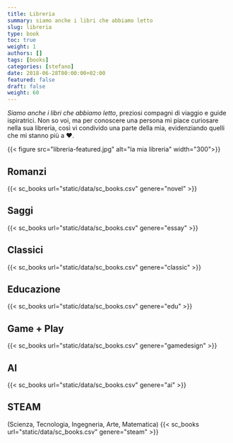 ```yaml
---
title: Libreria
summary: siamo anche i libri che abbiamo letto
slug: libreria
type: book
toc: true
weight: 1
authors: []
tags: [books]
categories: [stefano]
date: 2018-06-28T00:00:00+02:00
featured: false
draft: false
weight: 60
---
```

_Siamo anche i libri che abbiamo letto_, preziosi compagni di viaggio e guide ispiratrici. Non so voi, ma per conoscere una persona mi piace curiosare nella sua libreria, così vi condivido una parte della mia, evidenziando quelli che mi stanno più a ❤️.

{{< figure src="libreria-featured.jpg" alt="la mia libreria" width="300">}}

## Romanzi
{{< sc_books url="static/data/sc_books.csv" genere="novel" >}}

## Saggi
{{< sc_books url="static/data/sc_books.csv" genere="essay" >}}

## Classici
{{< sc_books url="static/data/sc_books.csv" genere="classic" >}}

## Educazione
{{< sc_books url="static/data/sc_books.csv" genere="edu" >}}

## Game + Play
{{< sc_books url="static/data/sc_books.csv" genere="gamedesign" >}}

## AI 
{{< sc_books url="static/data/sc_books.csv" genere="ai" >}}

## STEAM
(Scienza, Tecnologia, Ingegneria, Arte, Matematica)
{{< sc_books url="static/data/sc_books.csv" genere="steam" >}}
